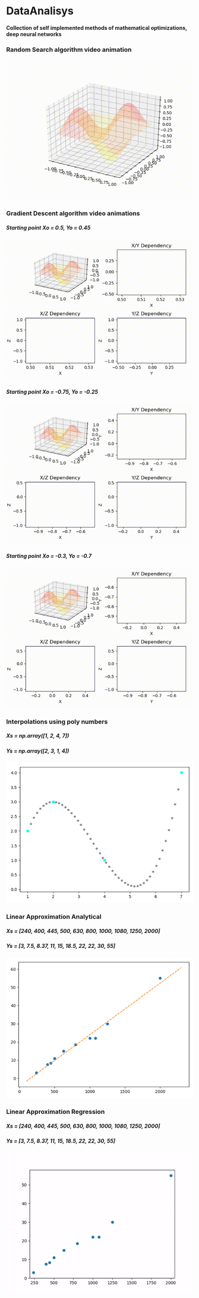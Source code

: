 # DataAnalisys
#### Collection of self implemented methods of mathematical optimizations, deep neural networks

### Random Search algorithm video animation
![](render_outputs/random_search_3D_surface.gif)

### Gradient Descent algorithm video animations
##### Starting point Xo = 0.5, Yo = 0.45
![](render_outputs/gradient_descendant_3D_surface_1.gif)

##### Starting point Xo = -0.75, Yo = -0.25
![](render_outputs/gradient_descendant_3D_surface_2.gif)

##### Starting point Xo = -0.3, Yo = -0.7
![](render_outputs/gradient_descendant_3D_surface_3.gif)

### Interpolations using poly numbers
##### Xs = np.array([1, 2, 4, 7])
##### Ys = np.array([2, 3, 1, 4])
![](render_outputs/interpolation_poly_numbers.jpg)

### Linear Approximation Analytical
##### Xs = [240, 400, 445, 500, 630, 800, 1000, 1080, 1250, 2000]
##### Ys = [3, 7.5, 8.37, 11, 15, 18.5, 22, 22, 30, 55]
![](render_outputs/linear_approximation.jpg)

### Linear Approximation Regression
##### Xs = [240, 400, 445, 500, 630, 800, 1000, 1080, 1250, 2000]
##### Ys = [3, 7.5, 8.37, 11, 15, 18.5, 22, 22, 30, 55]
![](render_outputs/linear_approximation_regression.gif)